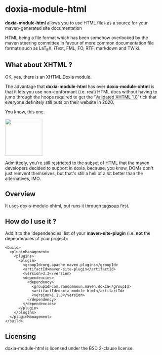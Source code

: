 

# doxia-module-html

**doxia-module-html** allows you to use HTML files as a source for your maven-generated site documentation

HTML being a file format which has been somehow overlooked by the maven steering committee in favour of more common documentation file formats such as LaT<sub>E</sub>X, iText, FML, FO, RTF, markdown and TWiki. 

## What about XHTML ?

OK, yes, there is an XHTML Doxia module. 

The advantage that **doxia-module-html** has over **doxia-module-xhtml** is that it lets you use non-conformant (i.e. real) HTML docs without having to jump through the hoops required to get the '[Validated XHTML 1.0](https://en.wikipedia.org/wiki/File:Valid_XHTML_1.0.svg)' tick that everyone definitely still puts on their website in 2020.

You know, this one. 

<img src="https://upload.wikimedia.org/wikipedia/commons/1/1f/Valid_XHTML_1.0.svg" width="120">

Admittedly, you're still restricted to the subset of HTML that the maven developers decided to support in doxia, because, you know, DOMs don't just reinvent themselves, but that's still a hell of a lot better than the alternatives, IMO.

## Overview

It uses doxia-module-xhtml, but runs it through [tagsoup](http://vrici.lojban.org/~cowan/XML/tagsoup/) first. 


## How do I use it ? 

Add it to the 'dependencies' list of your **maven-site-plugin** (i.e. **not** the dependencies of your project): 
```
<build>
  <pluginManagement>
    <plugins>
      <plugin>
	    <groupId>org.apache.maven.plugins</groupId>
		<artifactId>maven-site-plugin</artifactId>
		<version>3.3</version>
		<dependencies>
		  <dependency>
			<groupId>com.randomnoun.maven.doxia</groupId>
			<artifactId>doxia-module-html</artifactId>
			<version>1.1.3</version>
		  </dependency>
		</dependencies>
	  </plugin>
	</plugins>
  </pluginManagement>
</build>
```

## Licensing

doxia-module-html is licensed under the BSD 2-clause license.